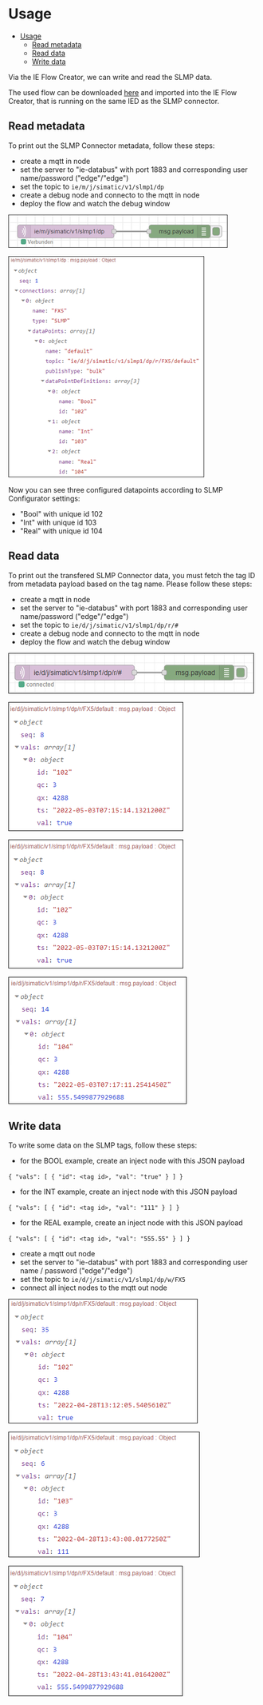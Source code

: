 # Usage

- [Usage](#usage)
  - [Read metadata](#read-metadata)
  - [Read data](#read-data)
  - [Write data](#write-data)

Via the IE Flow Creator, we can write and read the SLMP data.

The used flow can be downloaded [here](/src/flow.json) and imported into the IE Flow Creator, that is running on the same IED as the SLMP connector.

## Read metadata

To print out the SLMP Connector metadata, follow these steps:

- create a mqtt in node
- set the server to "ie-databus" with port 1883 and corresponding user name/password ("edge"/"edge")
- set the topic to `ie/m/j/simatic/v1/slmp1/dp`
- create a debug node and connecto to the mqtt in node
- deploy the flow and watch the debug window

![metadata_flow](/docs/graphics/Metadata_Flow.png)

![metadata](/docs/graphics/Metadata.png)

Now you can see three configured datapoints according to SLMP Configurator settings:

- "Bool" with unique id 102
- "Int" with unique id 103
- "Real" with unique id 104

## Read data

To print out the transfered SLMP Connector data, you must fetch the tag ID from metadata payload based on the tag name. Please follow these steps:

- create a mqtt in node
- set the server to "ie-databus" with port 1883 and corresponding user name/password ("edge"/"edge")
- set the topic to `ie/d/j/simatic/v1/slmp1/dp/r/#`
- create a debug node and connecto to the mqtt in node
- deploy the flow and watch the debug window

![read_data_flow](/docs/graphics/Read_Data_Flow.png)

![read_bool](/docs/graphics/Read_Bool.png)

![read_bool](/docs/graphics/Read_Bool.png)

![read_real](/docs/graphics/Read_Real.png)

## Write data

To write some data on the SLMP tags, follow these steps:

- for the BOOL example, create an inject node with this JSON payload

`{ "vals": [ { "id": <tag id>, "val": "true" } ] }`

- for the INT example, create an inject node with this JSON payload

`{ "vals": [ { "id": <tag id>, "val": "111" } ] }`

- for the REAL example, create an inject node with this JSON payload

`{ "vals": [ { "id": <tag id>, "val": "555.55" } ] }`

- create a mqtt out node
- set the server to "ie-databus" with port 1883 and corresponding user name / password ("edge"/"edge")
- set the topic to `ie/d/j/simatic/v1/slmp1/dp/w/FX5`
- connect all inject nodes to the mqtt out node

![json_bool](/docs/graphics/JSON_Bool.png)

![json_bool](/docs/graphics/JSON_Int.png)

![json_bool](/docs/graphics/JSON_Real.png)

